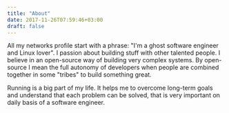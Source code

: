 ```yaml
---
title: "About"
date: 2017-11-26T07:59:46+03:00
draft: false
---
```


All my networks profile start with a phrase: "I'm a ghost software engineer and
Linux lover". I passion about building stuff with other talented people. I
believe in an open-source way of building very complex systems. By open-source
I mean the full autonomy of developers when people are combined together in
some "tribes" to build something great.

Running is a big part of my life. It helps me to overcome long-term goals and
understand that each problem can be solved, that is very important on daily
basis of a software engineer.

